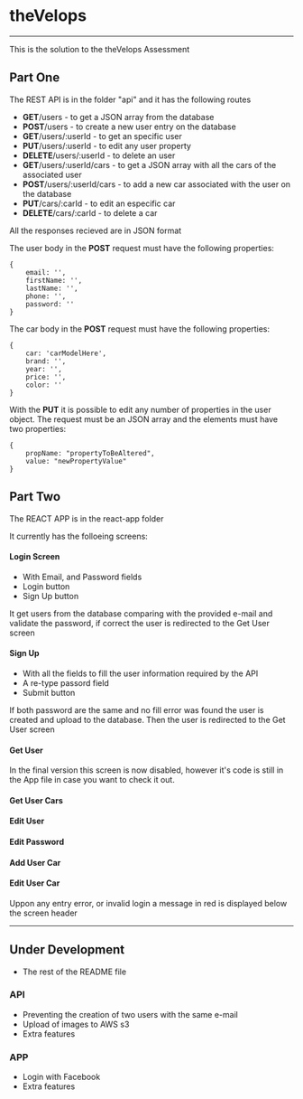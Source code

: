 # theVelops
-----
This is the solution to the theVelops Assessment

## Part One
The REST API is in the folder "api" and it has the following routes

- **GET**/users - to get a JSON array from the database
- **POST**/users - to create a new user entry on the database
- **GET**/users/:userId - to get an specific user
- **PUT**/users/:userId - to edit any user property
- **DELETE**/users/:userId - to delete an user
- **GET**/users/:userId/cars - to get a JSON array with all the cars of the associated user
- **POST**/users/:userId/cars - to add a new car associated with the user on the database
- **PUT**/cars/:carId - to edit an especific car
- **DELETE**/cars/:carId - to delete a car


All the responses recieved are in JSON format

The user body in the **POST** request must have the following properties:

```
{
	email: '',
	firstName: '',
	lastName: '',
	phone: '',
	password: ''
}
```

The car body in the **POST** request must have the following properties:

```
{
	car: 'carModelHere',
	brand: '',
	year: '',
	price: '',
	color: ''
}
```

With the **PUT** it is possible to edit any number of properties in the user object.
The request must be an JSON array and the elements must have two properties:

```
{
	propName: "propertyToBeAltered",
	value: "newPropertyValue" 
}
```




## Part Two
The REACT APP is in the react-app folder

It currently has the folloeing screens:

#### Login Screen
- With Email, and Password fields
- Login button
- Sign Up button

It get users from the database comparing with the provided e-mail and validate the password, if correct the user is redirected to the Get User screen

#### Sign Up

- With all the fields to fill the user information required by the API
- A re-type passord field
- Submit button

If both password are the same and no fill error was found the user is created and upload to the database.
Then the user is redirected to the Get User screen


#### Get User
In the final version this screen is now disabled, however it's code is still in the App file in case you want to check it out.

#### Get User Cars

#### Edit User

#### Edit Password

#### Add User Car

#### Edit User Car


Uppon any entry error, or invalid login a message in red is displayed below the screen header


-------
## Under Development

- The rest of the README file

### API

- Preventing the creation of two users with the same e-mail
- Upload of images to AWS s3
- Extra features


### APP

- Login with Facebook
- Extra features
